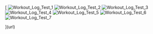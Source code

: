 [
![Workout_Log_Test_1](https://user-images.githubusercontent.com/73673866/105938064-d09d7000-6024-11eb-8f5a-a235007eea5a.PNG)
![Workout_Log_Test_2](https://user-images.githubusercontent.com/73673866/105938066-d1360680-6024-11eb-8bac-ee262137f4c2.PNG)
![Workout_Log_Test_3](https://user-images.githubusercontent.com/73673866/105938067-d1360680-6024-11eb-872c-c21b694c8f6b.PNG)
![Workout_Log_Test_4](https://user-images.githubusercontent.com/73673866/105938068-d1360680-6024-11eb-9879-73d5d08780a8.PNG)
![Workout_Log_Test_5](https://user-images.githubusercontent.com/73673866/105938069-d1360680-6024-11eb-9760-e0d2327285fc.PNG)
![Workout_Log_Test_6](https://user-images.githubusercontent.com/73673866/105938070-d1360680-6024-11eb-87d7-089b607c27b8.PNG)
![Workout_Log_Test_7](https://user-images.githubusercontent.com/73673866/105938071-d1360680-6024-11eb-9cf0-3f6023ccc420.PNG)






](url)

